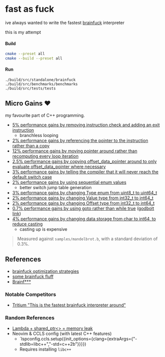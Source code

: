 # fast as fuck

ive always wanted to write the fastest [brainfuck](https://en.wikipedia.org/wiki/Brainfuck) interpreter

this is my attempt

#### Build

```sh
cmake --preset all
cmake --build --preset all
```

#### Run

```
./build/src/standalone/brainfuck
./build/src/benchmarks/benchmarks
./build/src/tests/tests
```

## Micro Gains :heart:

my favourite part of C++ programming.

- [5% performance gains by removing instruction check and adding an exit instruction](https://github.com/Jumbub/bf-cpp/commit/b722a046532dd8e3c8c86855452dd39ffc56522c?diff=unified&w=1)
  - branchless looping
- [2% performance gains by referencing the pointer to the instruction rather than a copy](https://github.com/Jumbub/bf-cpp/commit/68e0ee97465877154d13e3cc133b67f566f379b8)
- [12% performance gains by moving pointer around rather than recomputing every loop iteration](https://github.com/Jumbub/bf-cpp/commit/113145cbb590eae8c62cbd1c2affc44d3ebce265)
- [2.5% performance gains by copying offset_data_pointer around to only evaluate offset_data_pointer where necessary](https://github.com/Jumbub/bf-cpp/commit/bb45703201c53c94e2f6d5eb659c5c6f38b6a356)
- [3% performance gains by telling the compiler that it will never reach the default switch case](https://github.com/jumbub/bf-cpp/commit/cafb46b4e5239c24966859327d6d6369cf06201a)
- [2% performance gains by using sequential enum values](https://github.com/Jumbub/bf-cpp/commit/eb9b1714bd0e1bed281d94bde227510293d466cd?diff=unified&w=1)
  - better switch jump table generation
- [3% performance gains by changing Type enum from uint8_t to uint64_t](https://github.com/Jumbub/bf-cpp/commit/0e52ab9c875a291a1e3ba4bf2d8b520ede0da11b)
- [2% performance gains by changing Value type from int32_t to int64_t](https://github.com/Jumbub/bf-cpp/commit/039f096668d2f592e41f8033bb16ecd579074cbe)
- [2% performance gains by changing Offset type from int32_t to int64_t](https://github.com/Jumbub/bf-cpp/commit/53e31164d85d45b4e94c394c210fa60a00ca58c5)
- [0.7% performance gains by using goto rather than while true](https://github.com/Jumbub/bf-cpp/commit/e35b7e3ac1efacba1df80229dff052b222a94f9a?diff=unified&w=1) ([godbolt link](https://compiler-explorer.com/#z:OYLghAFBqd5TKALEBjA9gEwKYFFMCWALugE4A0BIEAZgQDbYB2AhgLbYgDkAjF%2BTXRMiAZVQtGIHgBYBQogFUAztgAKAD24AGfgCsp5eiyahUAUgBMAIUtXyKxqiIEh1ZpgDC6egFc2TEFl3ABkCJmwAOT8AI2xSKQBWC3IAB3QlYhcmL19/QNT0zKFQ8Ki2WPieJPtsR2chESIWUiIcvwDZB2wnLMbmohLImLjE5KUmlra8zomBsKHykaqLAEp7dB9SVE4uSwBmMNRfHABqMz2PbHUU7qJsTHPcMy0AQX3D4%2Bwzi8FSNhYiI9nm8LAcmEcfKdzh4XONSNh2EDXu9wZ9vh44WFgEiQWCIVCLgA3W5kHEo/FfaGocaEYRk0EfSGUiwWOKkMgAOiQlgswL5r1YHCUKRY2xO0VILDCNB8qAA1mcAOw2ZGvE4nZh%2BE5HFhKJQnXCkdmkJVWE4RADyEVw3wAIictOQTqoAEoWgDiLpeAFkAPqWgAqvoAYhaFBFbU6XbgXh4ABK4W2%2BgCSEREAZdCg8AeTVt9wWT3uTAad4e9LwD8cTvqsXo8NrMitt5xVb1emrYJwDAE8bicQCcfGEiAA2aS%2Boim4Hqy0W1TkacnW1W3ALtVLisvX0vW2R9X7g%2BHo/H9UAelPZ2sJ3PJwAtIvbZvfSJcCWT%2B%2BP2eL2YElZ7wlm3XR8Ay3DMXjTYNcBdJ1P1gm8fz/IFrGhH9AJedVgK3b0FGCHNVGCABNGDYI/eDf3vPYnmQ5CLlQh8n2w3Dk3wgjtwjX1bWTAA1ZNbVXEiyL/CiqJsaibFogD6JA59XxDN0/VTVQFDfEiDxvNd0I3aTXVTFTVM/G8OSkrdVAtXSoO3XdiP0/d4Mo69v1ooCn1M8yXUspMAHU42TYJcH9C0gwALSgi1rK/M5fyBACHMi8SPDo9dU3TTNs1zCJfVciIAwsl8g2TYNfRCt1wtihDF2SjMsxzPMspy9y8pTQrAyK0KYLItDG2bPZW2BHwMhME4uIkHxKT2e1hzHCcWz6gbgBOC0aBoFRJ3OCbhCmwEev5NsXjhWVJ2TJh9p6IQp3XHs%2ByIXsxvtWdVBm9dht8L5CRG26HUezTFuW7BJ3QJaVrtT7ttVTSjpO%2BomAgS6vmum4Vi%2B9UIaIUgDqyGGbpOeHsCdZ7RpON6XsR0HweO1H0aETGrpuvH3sJ96nR%2BoGAd%2BogSd6psvtmrETisbs7i8Al7RpEAQGJJxSQuFG0dOpggVJ/reaFj7RfFklSCpJBmgV3r12BQ1jQ1dRuh8O4IH5wWsC%2BMJIayJQVnOzTJvHSdMABFhfTSYc4mBrQke1bWTXdpoEL2LQI/9mK1tNf2udJ5HydlqGACoTltim5eBywRwz5P7YQqPur1zSbyHDbXfTu5JShv2A5vNWJZITWLnLog9gsab7LzymmF9NG%2B4wHxhAgHu5d9IfhCdLQOcXBuiEwMX/hSaFYadNvHnTpPe4nG6J42OlScXAB3JAGC%2BCAKewR3G1bA8lGP4hUCQE5R%2B3uXhJxm/lUXdVxBULSJkzLZQsjuW0IBf77hDp7b2whfa2BjmPKGwlWYrQDgeCUCI5ToO1LqL4lVUo1QynVXKskCoBWCqFAct9IF/yEOME4LAzboBOKgv6vpoFe3QD7E0MdOGwOrpeM0SCsgoMBn9HB6oCA0FftAhCbCiAcI9lwnhqEThgDADHGeTsTwiLOjHHOejjoIXGACAgqAJ66i2hiAgAAvbAXdcBvztkIYSRNRqI0kgnY8GBhBhFGpIpUaEjyYJYNg7x6ouqQP/l8TCvowIQSgtQn%2B64Dy%2BIYUwkgrDxGKP4dwuBvDxonDyTwoRW8XFMDEWzQJcjfwKKUU0FRBSylGLce9NRCCim1KsPUkpBS6IRKgR7eROSGkwPydXDpRT/aDPVKE8Jd99xRNSbggBcSwHJMWQebpfTBG2HKZnZBjwFEdJoiLJozgLH/2sc/HWlFnGHNEY8dx19AnzJwcszSf88GAN9IxPChFNm0O1PQycmSWG9OUQI%2BBXSoUTPgVeVpxycmBPSWC5hrCzYpDNvqRB78jmUReYE34r9wXpzrj1cl0JMVEGxUQJQLZ04IOsN/LZh4jHMvEmy7Zwy6mjN2Qi4R%2BKnmUROdHM5wKjymMuZY8YWs7lOKRYS%2BmadumQsadCzWAFZ4rMiVzXVxTeU9P5XC1R0dplvPhGEj5%2BqvmrNiU%2BPKQKDVosYRi9V4zSl8NNc0/ZSrcAnNmYa0OfK2ZjKaZM815yzFXKsfKluirhWuOee9HVdq5lWoWZAz5aSfkEOqulTKwD6oyXyoVYqFpnXppBeTN1WSPURphfaAVvDEVJsqci6pQbpGyKNQ2zVUzur2m0TQg1Uj23ZwsLndtDLfzSvMbK6xGR7GOIefnZNyriYDO5fuXxzgmABKDTmw87zBnHu%2BWslyxbQG7l9N5Xy/kWoVogQa0%2B59e0hqsC2lp7aqloJihorRrLJXBs9b6s5Bz10ds3Yend579ynrZTE35OlspVqPK6sl/b4WFObT6vZbaKl/okUGklb9JwEApcI9EkHe5tJeoyggnLgNjpOGrIeq1aIXDYxchd1z42PAgGqk1GqcOoTTUeeDGasE2uCbun5cTGrBnkimCISkAzocPJh91ImwN7NhaJr1hHHkboDSi0jZBX7DipRayllHqX%2BqJXZ5jOifFBy3nSwJ6p2NhG%2BE8eyasmDpDlAQFIx9cWUU3mETzQapEyIgBonzTAOTYABhAFYLHq08s/dhs19o8UxZ3XquTB4pPikzbJ6JCmGI4QBaxcCSZOI8T4pptJoK60Qt0423DoHus/qI52tBQbtP1qxTi4Gjn2ndvbZywJ%2BMbbVzMfQqjwK32MA/SwEZYaW1qMA9MzLJ5hPbfw3EU54lo0yv4xcW5Ca110ZTVu2LVc4hLeMWJQJnzgVkbJfZ2z1HqUbFpTixjLnR1Zdo3LWbT2jsrXDZq/rJnoNmeqeK87PGY2LoE/cybL0Thp2IC9qGDsPu2pCRVs9pP5NrJXC%2B6t8IiCbCYAaI0ZAxaWmtDg5D91adk5k4MnANAmH0CIDzw8vpfTRCHMLsIvph5WtudERg6XKtgwPBy973jPvrnp4z5nxo2crm5vHEuXUIqCmwMKUUXwJRSiYDKeUwIuBrHoNwBI/AAi8H4OgbgCUxJsY2FsZkew%2BDkBF1wHQGXyByhAHsPYHIACcioRxJASMnvYioEg8AsAADkMNwaQ/A2AgASI6D3OhyDe64PwJQIBHRh4j%2BQOAsAUAYBwPgYgZBKDUDoIwc33AQ%2BCGEGICQnAZByGEMoNQmhw96BAMkIwJg0CcpqHULIbgmCeG8O0KQ8fyAhHmGUCoiQeAFAyFDKYAQeC77SGfrIgxD9LEzyv24vRZgX538/uWfQWj3%2BGJUJ/pikwW%2BeQV%2B9gswv%2Biw/%2BPAawSgAe2w3A5IaI0IVwNwTg9w9IeISBPwZA/wW0TwyIDIqITI6IsIqMCIbAGBjIBIGIqMWIlBRB1BTcUs%2BBuIVBY0Hg1IC8w49BFIl4rILOpAXIPIO0wI5uluYoNu0osoCoYOi4HY2oRgeoeulmt85oK4fsToroHoXofoLUoY4Ye40YsYCYSY%2BaaUeYBYRYb4ZYFYVYSYtYsYDYxuO08hsM/Yg4LsE4rm90GkGEK4vhvyYCpUNkx48EV4N494zk0keUwRIRh4gk/4cmcSCSIgkE0EcRR4CRSE8UiUmkcS/yzEhEsRNkWRkWGuCUkkURWEtWhR9W7ETWvE/EcE345Ewks2NEFRSRjqskymFoCkamykxR746kxkmULoukQxIRhkoxJC7kQRGREUm8dkCUVRRabkHkd6PkfkFCrUJUmRLR4kTwMUgkKElR4MaYVU5hxC16DUZC5abU%2BxcUFUFxhChasxpaTUOxFa7ULRnUzhYMSsg082E2FcXcrYgJ80zMf0IJo4rs3MYMkMJwMsvcrmbhOMwM90AcwJLyK264UJ/0OSuJu0icFS1McMN0EmSJ7aZJ2MtMQ09MLylJyJcsNJOMdMuOLyTMhJCiaaUSR8rwEJfMAs2AKswMjcGs0IzJUMusPMg0opMc4pksLcHBQcMpquZwrwhslmVwps5slsIp1sEOROB2W8sJXh36WiAcN2oGYckcRc2cyoccxcFU7a%2BOE6BiU6Ris6VgRc8JpcF4bcm0z2NcWQRJEUipzc0IbcHcjiRpWQ/cw8%2B8w8RAd248k8RA08lJ88i8IAy8q8dJG83c7au8NwSZh8Jc6o4Q6gIukCD8T8L8qZBKuAX8rmF6Dq2kNxHkou2WemgqeKA2oq5mO6iGVWACZhRCaxICtxZaXxVCrZu67WWGXW8O3qhm4GQqA5yOQ2O6PaQmfay5YmAGmi%2B285au7pRShiM6JivGsacqFwy6DieBjZIquAjJ26IGwA6AWSVZW0cGlOGC5ObK8GyGyRXoiSLorWC5taS5x2a5%2BmeGcFgqcZpmgaO6MO7CFpxmUG9GASqOq5m2oasOO2XiaF%2B5sFvZWq%2BWf2wKI5KywF1W0kGyp5Npv4mFG5iOxGgIeFRS86t5Nyqp2Ov6D2HilqfOQF/59qvyBRLEkFdC0FOm5FfW%2BFSlWF92g5XaO6I2EKY29KIJm5TmO632GKv2w6jGNGgOdKDKzmYkJpR46uokXKIG6FuSJ2ra7F2Fg2Ei3FJW74vFmO12Alia%2BlKqLFxqilA62qJOPl6ozlcOh5VFplQatFdq9Fl60Rr4slNaGSClRFrlwMbFyFSOqFwKsVxFCV6Ol2caAVCqz5pmb5SVgF2aElyG45bxnZjU5Cz6zFWl2S4VOG%2BVeVfqQl6l25wKu5pVrlg6QGzF46FSk606FS3pflV2NiK6T5OOIlJFH5X5LCP5UVNFjVdFzVDFQC6xYCmxD6s5bo3Z%2B4a2F8Oyg1qlH8nlXF9oe2w6tlh4bF/ZHFwl2A%2B1BqyVuaaVJk4xaG3Vi5OVGFg1BmFFCOHlI1JGhllm5GNmiV/23GG1/11lDln198C8YsHG6I1Ky1VVKpNVE1iFlFlJpWEl0m1qFOPlIF3RQYvR/R6mmVPVuWvqsNKl7lalW5SNX2KN1mJlIMGNHghVOF2NwioOKS4O1p0WZsXmPGOZqAvmCsNogWwWoW4WfmUWTAhWIGu5iWBNaAYQKWaWGWM1QyOWB5eWIJRtrGZWZWQNSyx1INfyNRLEbEjW3EjRnNkN9a9tPNCFcNQ1m5xVLqQd2lQOulP1CNr5U2O5M2GuO6wJBOIZy2lpQad1G2W2uVVNu2x5H1NtlNFFZ2CpN5/l5Nt2WNNN7Ki2ROUOf5nUBqRlWSYtMyEtNKllIONlNt9lnSRWoV3NBG/Nz1iNr1QiVdGOK1N2gmWNeOwZr2xOR6dN5WYlTVTNCmNOwKOupATOWp8QIA7O/mSGPy3OB1W9KyAuQuNZBq4ukuDA%2B6suTA8u2siu2AyujNO0Z5FSLdO0n535Vwv5fI/xu0pusUYhIoEhkoUhDurwTueeXAbu5AZeXuPunK/umwYo%2BwFg/A9eTuawSACIOA8Q6WKDBe5AReJe6D2gmDVe9gteoeDDke0eweHI6eMgI4ewCQ0gY4io2eewu%2BLuXAew7uDDFe3AhDbDjeiATeyAaA6AbAKQ58FAVAEAGAqj6jIAwAMgJ%2BPe1cNeEA0QUj0QYQzQ3Y/e/AFjrApA3YFo0QugtwNj5A2jHAwgFoTA9A1jM%2B5AOAkuwAHgEg9ANenuAT2A/wJgkg/jhA8IPQxI4T5eOpqAZsOwIePsYj5e9ABANuDjKsUjtBReETxIpA0Q6Q2AtoUTxgwAuTi%2BM%2BawNARgwASgXEBA2Ax8FoNwHuA%2B8gw%2BkgY%2Bg%2BigKgGgUj%2BgJ%2BC%2Bpgy%2BuT0QNekAaw6AKQRO3At4Foewd4toEYuAVgCg7od4NIa0wAB6nKoIXuZTpABAOA8zlDXQcs6%2Bm%2BuQl%2Be%2BG%2BEBR%2BJ%2BN%2BRQ2QwBzznzUMbzSwn%2BUM3%2BrQPzBgdzwL4BB%2Bf%2B4Lb%2BYLJ%2BgBcwpQML0B6wuDo%2Bzurukj/jleJw6g2eI4t4Y4JwwAqAqAJwMgHIPAr87ezcl4weKwsjjTJDZDIwlD0eFg0gHISeio8e8eI48eCQ8e0gWgio6eioVDhexepeUjle1eLDRDawijEALeKjajjAGj1A2j6rIw%2Bj0ghjL9cQJjZj/jdjVjbjZrDjTjLjTgbjHjzARA3jvjUjgTPgwToT4TIeOA0TdTOw5e8TL%2BSTUjqT6TbjWTUjszkoBT1sRTlzJTIeZTFTKg1TPr9ToAjTAgLTbTHTXTPTbjwzAzo%2Bsgwzk%2BYz/j%2Bg8%2BtTS%2BYkhgeTNzizyz9sqz6zmz2zuz%2Bzt4hz40xzPgpzEjFeFzVzFu8AMBtQL%2BrgEA7g7%2BJ%2B%2B%2ByLkBBgfzWQ07p%2BXzALlQQLr%2B/Qy7ELm7P%2B0L87CLcLTzsL/Qa7UgMBcBnAqwKDaDGD0jXAeLBLRL0gJLZLFLXL1LEAtLKhoIqwTLEeLLLA5D1AmLXA1DtDMrOLMjzDdebDawHLXLPLfLArQrIrYrioErYj/bd7crrDGbyrKAhAS0XetA/T4ggzxb8gpb0%2BOTSANekzdHRHNAOMLD9AdHoDkoSzUM0HpAdHc%2B5AvHSgTHLHjognHHLAXHa%2BVeoHt7sr3Ato0iMi7TnTvs%2BLhLxLpL5LlL1LhI%2Boanz7r7WnH7/7xDUegQceBLWgCQIj0gwrPAMgoIkr9DUHTDNesHzLKDBDzn5euHirawZTGQrg0gQAA))
- [4% performance gains by changing data storage from char to int64, to reduce casting](https://github.com/Jumbub/bf-cpp/commit/1bc35a79799e14713de64ab7d2dec016060afd1c)
  - casting up is expensive

> Measured against `samples/mandelbrot.b`, with a standard deviation of 0.3%.

## References

- [brainfuck optimization strategies](http://calmerthanyouare.org/2015/01/07/optimizing-brainfuck.html)
- [some brainfuck fluff](http://braifuck.org/)
- [Brainf***](http://www.iwriteiam.nl/Ha_BF.html)

### Notable Competitors

- [Tritium "This is the fastest brainfuck interpreter around"](https://github.com/rdebath/Brainfuck/tree/master/tritium)

### Random References

- [Lambda + shared_ptr<> = memory leak](https://floating.io/2017/07/lambda-shared_ptr-memory-leak/)
- Neovim & CCLS config (with latest C++ features)
  - `lspconfig.ccls.setup({init_options={clang={extraArgs={"-stdlib=libc++","-std=c++2b"}}}})
  - Requires installing `libc++`
